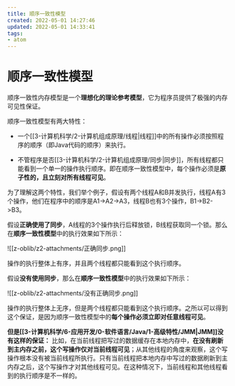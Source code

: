```yaml
---
title: 顺序一致性模型
created: 2022-05-01 14:27:46
updated: 2022-05-01 14:33:41
tags: 
- atom
---
```

# 顺序一致性模型

顺序一致性内存模型是一个**理想化的理论参考模型**，它为程序员提供了极强的内存可见性保证。

顺序一致性模型有两大特性：

-   一个[[3-计算机科学/2-计算机组成原理/线程|线程]]中的所有操作必须按照程序的顺序（即Java代码的顺序）来执行。
    
-   不管程序是否[[3-计算机科学/2-计算机组成原理/同步|同步]]，所有线程都只能看到一个单一的操作执行顺序。即在顺序一致性模型中，每个操作必须是**原子性的，且立刻对所有线程可见**。
    

为了理解这两个特性，我们举个例子，假设有两个线程A和B并发执行，线程A有3个操作，他们在程序中的顺序是A1->A2->A3，线程B也有3个操作，B1->B2->B3。

假设**正确使用了同步**，A线程的3个操作执行后释放锁，B线程获取同一个锁。那么在**顺序一致性模型**中的执行效果如下所示：

![[z-oblib/z2-attachments/正确同步.png]]

操作的执行整体上有序，并且两个线程都只能看到这个执行顺序。

假设**没有使用同步**，那么在**顺序一致性模型**中的执行效果如下所示：

![[z-oblib/z2-attachments/没有正确同步.png]]

操作的执行整体上无序，但是两个线程都只能看到这个执行顺序。之所以可以得到这个保证，是因为顺序一致性模型中的**每个操作必须立即对任意线程可见**。

**但是[[3-计算机科学/6-应用开发/0-软件语言/Java/1-高级特性/JMM|JMM]]没有这样的保证：**
比如，在当前线程把写过的数据缓存在本地内存中，**在没有刷新到主内存之前，这个写操作仅对当前线程可见**；从其他线程的角度来观察，这个写操作根本没有被当前线程所执行。只有当前线程把本地内存中写过的数据刷新到主内存之后，这个写操作才对其他线程可见。在这种情况下，当前线程和其他线程看到的执行顺序是不一样的。